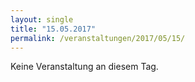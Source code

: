 ```yaml
---
layout: single
title: "15.05.2017"
permalink: /veranstaltungen/2017/05/15/
---
```


Keine Veranstaltung an diesem Tag.
